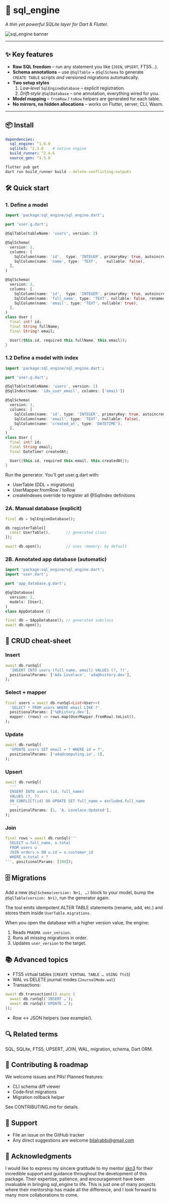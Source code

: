 # 🧠 sql_engine

*A thin yet powerful SQLite layer for Dart & Flutter.*

![sql_engine banner](assets/banner01.png)


---

## ✨ Key features

- **Raw SQL freedom** – run any statement you like (`JOIN`, `UPSERT`, FTS5…).
- **Schema annotations** – use `@SqlTable` + `@SqlSchema` to generate  
  `CREATE TABLE` scripts *and* versioned migrations automatically.
- **Two setup styles**
    1. *Low‑level* `SqlEngineDatabase` – explicit registration.
    2. *Drift‑style* `@SqlDatabase` – one annotation, everything wired for you.
- **Model mapping** – `fromRow` / `toRow` helpers are generated for each table.
- **No mirrors, no hidden allocations** – works on Flutter, server, CLI, Wasm.

---

## 📦 Install

```yaml
dependencies:
  sql_engine: ^1.0.0
  sqlite3: ^2.3.0    # native engine
  build_runner: ^2.4.6
  source_gen: ^1.5.0
```

```bash
flutter pub get
dart run build_runner build --delete-conflicting-outputs
```

## 🛠 Quick start

### 1. Define a model

```dart
import 'package:sql_engine/sql_engine.dart';

part 'user.g.dart';

@SqlTable(tableName: 'users', version: 2)

@SqlSchema(
  version: 1,
  columns: [
    SqlColumn(name: 'id',  type: 'INTEGER', primaryKey: true, autoincrement: true, nullable: false),
    SqlColumn(name: 'name', type: 'TEXT',    nullable: false),
  ],
)

@SqlSchema(
  version: 2,
  columns: [
    SqlColumn(name: 'id',  type: 'INTEGER', primaryKey: true, autoincrement: true, nullable: false),
    SqlColumn(name: 'full_name', type: 'TEXT', nullable: false, renamedFrom: 'name'),
    SqlColumn(name: 'email', type: 'TEXT', nullable: true),
  ],
)
class User {
  final int? id;
  final String fullName;
  final String? email;

  User({this.id, required this.fullName, this.email});
}
```


### 1.2 Define a model with index

```dart
import 'package:sql_engine/sql_engine.dart';

part 'user.g.dart';

@SqlTable(tableName: 'users', version: 1)
@SqlIndex(name: 'idx_user_email', columns: ['email'])

@SqlSchema(
  version: 1,
  columns: [
    SqlColumn(name: 'id', type: 'INTEGER', primaryKey: true, autoincrement: true, nullable: false),
    SqlColumn(name: 'email', type: 'TEXT', nullable: false),
    SqlColumn(name: 'created_at', type: 'DATETIME'),
  ],
)
class User {
  final int? id;
  final String email;
  final DateTime? createdAt;

  User({this.id, required this.email, this.createdAt});
}
```

Run the generator. You'll get user.g.dart with:
- UserTable (DDL + migrations)
- UserMapper.fromRow / toRow
- createIndexes override to register all @SqlIndex definitions

### 2A. Manual database (explicit)

```dart
final db = SqlEngineDatabase();

db.registerTable([
  const UserTable(),       // generated class
]);

await db.open();           // uses :memory: by default
```

### 2B. Annotated app database (automatic)

```dart
import 'package:sql_engine/sql_engine.dart';
import 'user.dart';

part 'app_database.g.dart';

@SqlDatabase(
  version: 2,
  models: [User],
)
class AppDatabase {}
```

```dart
final db = $AppDatabase(); // generated subclass
await db.open();
```

## 🔄 CRUD cheat‑sheet

### Insert

```dart
await db.runSql(
  'INSERT INTO users (full_name, email) VALUES (?, ?)',
  positionalParams: ['Ada Lovelace', 'ada@history.dev'],
);
```

### Select + mapper

```dart
final users = await db.runSql<List<User>>(
  'SELECT * FROM users WHERE email LIKE ?',
  positionalParams: ['%@history.dev'],
  mapper: (rows) => rows.map(UserMapper.fromRow).toList(),
);
```

### Update

```dart
await db.runSql(
  'UPDATE users SET email = ? WHERE id = ?',
  positionalParams: ['ada@computing.io', 1],
);
```

### Upsert

```dart
await db.runSql(
  '''
  INSERT INTO users (id, full_name)
  VALUES (?, ?)
  ON CONFLICT(id) DO UPDATE SET full_name = excluded.full_name
  ''',
  positionalParams: [1, 'A. Lovelace‑Updated'],
);
```

### Join

```dart
final rows = await db.runSql('''
  SELECT u.full_name, o.total
  FROM users u
  JOIN orders o ON u.id = o.customer_id
  WHERE o.total > ?
''', positionalParams: [100]);
```

## 🗄️ Migrations

Add a new `@SqlSchema(version: N+1, …)` block to your model, bump the `@SqlTable(version: N+1)`, run the generator again.

The tool emits idempotent ALTER TABLE statements (rename, add, etc.) and stores them inside `UserTable.migrations`.

When you open the database with a higher version value, the engine:

1. Reads `PRAGMA user_version`.
2. Runs all missing migrations in order.
3. Updates `user_version` to the target.

## 📚 Advanced topics

- FTS5 virtual tables (`CREATE VIRTUAL TABLE … USING fts5`)
- WAL vs DELETE journal modes (`JournalMode.wal`)
- Transactions:

```dart
await db.transaction(() async {
  await db.runSql('INSERT …');
  await db.runSql('UPDATE …');
});
```

- Row ↔ JSON helpers (see example/).

## 🔍 Related terms

SQL, SQLite, FTS5, UPSERT, JOIN, WAL, migration, schema, Dart ORM.

## 🤝 Contributing & roadmap

We welcome issues and PRs!
Planned features:

- CLI schema diff viewer
- Code‑first migrations
- Migration rollback helper

See CONTRIBUTING.md for details.

## 💬 Support

- File an issue on the GitHub tracker
- Any direct suggestions are welcome bilalrabbi@gmail.com


## 🙏 Acknowledgments

I would like to express my sincere gratitude to my mentor [skn3](https://github.com/skn3) for their incredible support and guidance throughout the development of this package. Their expertise, patience, and encouragement have been invaluable in bringing sql_engine to life. This is just one of many projects where their mentorship has made all the difference, and I look forward to many more collaborations to come.
